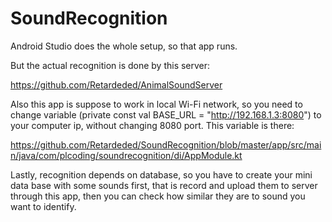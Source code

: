 # SoundRecognition

Android Studio does the whole setup, so that app runs.

But the actual recognition is done by this server:

https://github.com/Retardeded/AnimalSoundServer

Also this app is suppose to work in local Wi-Fi network, so you need to change variable (private const val BASE_URL = "http://192.168.1.3:8080") to your computer ip,
without changing 8080 port. This variable is there:

https://github.com/Retardeded/SoundRecognition/blob/master/app/src/main/java/com/plcoding/soundrecognition/di/AppModule.kt

Lastly, recognition depends on database, so you have to create your mini data base with some sounds first, that is record and upload them to server through this app,
then you can check how similar they are to sound you want to identify.
